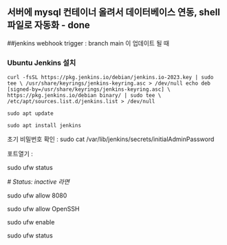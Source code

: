 
## 서버에 mysql 컨테이너 올려서 데이터베이스 연동, shell 파일로 자동화 - done


##jenkins webhook trigger : branch main 이 업데이트 될 때


### Ubuntu Jenkins 설치

`curl -fsSL https://pkg.jenkins.io/debian/jenkins.io-2023.key | sudo tee \
/usr/share/keyrings/jenkins-keyring.asc > /dev/null
echo deb [signed-by=/usr/share/keyrings/jenkins-keyring.asc] \
https://pkg.jenkins.io/debian binary/ | sudo tee \
/etc/apt/sources.list.d/jenkins.list > /dev/null`

`sudo apt update`

`sudo apt install jenkins`

초기 비밀번호 확인 : sudo cat /var/lib/jenkins/secrets/initialAdminPassword

포트열기 :

sudo ufw status

*# Status: inactive 라면*

sudo ufw allow 8080

sudo ufw allow OpenSSH

sudo ufw enable

sudo ufw status
